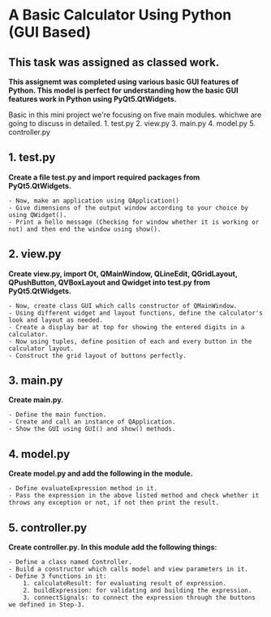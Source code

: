 # A Basic Calculator Using Python (GUI Based)
## This task was assigned as classed work.

**This assignemt was completed using various basic GUI features of Python. This model is perfect for understanding how the basic GUI features work in Python using PyQt5.QtWidgets.**

Basic in this mini project we're focusing on five main modules. whichwe are going to discuss in detailed.
    1. test.py
    2. view.py
    3. main.py 
    4. model.py
    5. controller.py
    

## 1. test.py
**Create a file  test.py and import required packages from PyQt5.QtWidgets.**

    - Now, make an application using QApplication()
    - Give dimensions of the output window according to your choice by using QWidget().
    - Print a hello message (Checking for window whether it is working or not) and then end the window using show().


## 2. view.py 
**Create view.py, import Ot, QMainWindow, QLineEdit, QGridLayout, QPushButton, QVBoxLayout and Qwidget into test.py from PyQt5.QtWidgets.**

    - Now, create class GUI which calls constructor of QMainWindow.
    - Using different widget and layout functions, define the calculator's look and layout as needed.
    - Create a display bar at top for showing the entered digits in a calculator.
    - Now using tuples, define position of each and every button in the calculator layout.
    - Construct the grid layout of buttons perfectly.

##  3. main.py
**Create main.py.**

    - Define the main function.
    - Create and call an instance of QApplication.
    - Show the GUI using GUI() and show() methods.

## 4. model.py
**Create model.py and add the following in the module.**

    - Define evaluateExpression method in it.
    - Pass the expression in the above listed method and check whether it throws any exception or not, if not then print the result.

## 5. controller.py
**Create controller.py. In this module add the following things:**

    - Define a class named Controller.
    - Build a constructor which calls model and view parameters in it.
    - Define 3 functions in it:
        1. calculateResult: for evaluating result of expression.
        2. buildExpression: for validating and building the expression.
        3. connectSignals: to connect the expression through the buttons we defined in Step-3.

